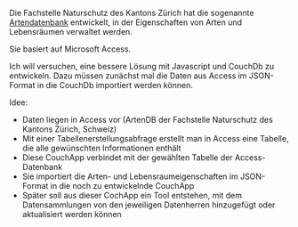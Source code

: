 Die Fachstelle Naturschutz des Kantons Zürich hat die sogenannte [Artendatenbank](http://www.aln.zh.ch/internet/baudirektion/aln/de/naturschutz/naturschutzdaten/tools/arten_db.html#a-content) entwickelt, in der Eigenschaften von Arten und Lebensräumen verwaltet werden.

Sie basiert auf Microsoft Access.

Ich will versuchen, eine bessere Lösung mit Javascript und CouchDb zu entwickeln.
Dazu müssen zunächst mal die Daten aus Access im JSON-Format in die CouchDb importiert werden können.

Idee:
- Daten liegen in Access vor (ArtenDB der Fachstelle Naturschutz des Kantons Zürich, Schweiz)
- Mit einer Tabellenerstellungsabfrage erstellt man in Access eine Tabelle, die alle gewünschten Informationen enthält
- Diese CouchApp verbindet mit der gewählten Tabelle der Access-Datenbank
- Sie importiert die Arten- und Lebensraumeigenschaften im JSON-Format in die noch zu entwickelnde CouchApp
- Später soll aus dieser CochApp ein Tool entstehen, mit dem Datensammlungen von den jeweiligen Datenherren hinzugefügt oder aktualisiert werden können